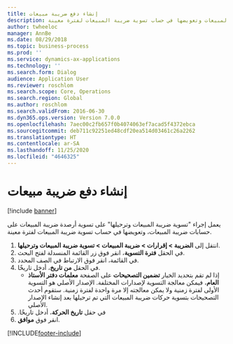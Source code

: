 ```yaml
---
title: إنشاء دفع ضريبة مبيعات
description: يعمل إجراء "تسوية ضريبة المبيعات وترحيلها‬" على تسوية أرصدة ضريبة المبيعات على حسابات ضريبة المبيعات وتعويضها في حساب تسوية ضريبة المبيعات لفترة معينة.
author: twheeloc
manager: AnnBe
ms.date: 08/29/2018
ms.topic: business-process
ms.prod: ''
ms.service: dynamics-ax-applications
ms.technology: ''
ms.search.form: Dialog
audience: Application User
ms.reviewer: roschlom
ms.search.scope: Core, Operations
ms.search.region: Global
ms.author: roschlom
ms.search.validFrom: 2016-06-30
ms.dyn365.ops.version: Version 7.0.0
ms.openlocfilehash: 7aec00c2fb657f0b4074063ef7acad5f4372ebca
ms.sourcegitcommit: deb711c92251ed48cdf20ea514d03461c26a2262
ms.translationtype: HT
ms.contentlocale: ar-SA
ms.lasthandoff: 11/25/2020
ms.locfileid: "4646325"
---
```

# <a name="create-a-sales-tax-payment"></a>إنشاء دفع ضريبة مبيعات

[!include [banner](../../includes/banner.md)]

يعمل إجراء "تسوية ضريبة المبيعات وترحيلها‬" على تسوية أرصدة ضريبة المبيعات على حسابات ضريبة المبيعات، وتعويضها في حساب تسوية ضريبة المبيعات لفترة معينة.

1. انتقل إلى **الضريبة > إقرارات > ضريبة المبيعات > تسوية ضريبة المبيعات وترحيلها**.
2. في الحقل **فترة التسوية**، انقر فوق زر القائمة المنسدلة لفتح البحث.
3. في القائمة، انقر فوق الارتباط في الصف المحدد.
4. في الحقل **من تاريخ**، أدخل تاريخًا.
    * إذا لم تقم بتحديد الخيار **تضمين التصحيحات** على الصفحة **معلمات دفتر الأستاذ العام**، فيمكن معالجة التسوية لإصدارات المختلفة. الإصدار الأصلي هو التسوية الأولى لفترة زمنية ولا يمكن معالجته إلا مرة واحدة لفترة زمنية. ستقوم أحدث التصحيحات بتسوية حركات ضريبة المبيعات التي تم ترحيلها بعد إنشاء الإصدار الأصلي.   
5. في حقل **‏‫تاريخ الحركة**، أدخل تاريخًا.
6. انقر فوق **موافق**.



[!INCLUDE[footer-include](../../../includes/footer-banner.md)]